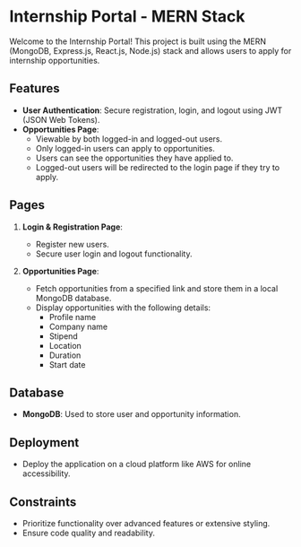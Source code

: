 # Internship Portal - MERN Stack

Welcome to the Internship Portal! This project is built using the MERN (MongoDB, Express.js, React.js, Node.js) stack and allows users to apply for internship opportunities.

## Features

- **User Authentication**: Secure registration, login, and logout using JWT (JSON Web Tokens).
- **Opportunities Page**: 
  - Viewable by both logged-in and logged-out users.
  - Only logged-in users can apply to opportunities.
  - Users can see the opportunities they have applied to.
  - Logged-out users will be redirected to the login page if they try to apply.

## Pages

1. **Login & Registration Page**:
   - Register new users.
   - Secure user login and logout functionality.

2. **Opportunities Page**:
   - Fetch opportunities from a specified link and store them in a local MongoDB database.
   - Display opportunities with the following details:
     - Profile name
     - Company name
     - Stipend
     - Location
     - Duration
     - Start date

## Database

- **MongoDB**: Used to store user and opportunity information.

## Deployment

- Deploy the application on a cloud platform like AWS for online accessibility.

## Constraints

- Prioritize functionality over advanced features or extensive styling.
- Ensure code quality and readability.

